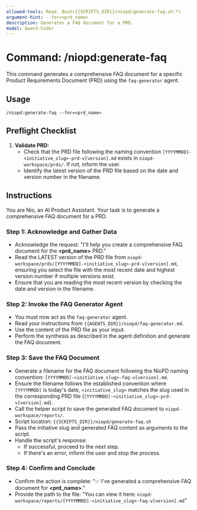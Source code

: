 ```yaml
---
allowed-tools: Read, Bash({{SCRIPTS_DIR}}/niopd/generate-faq.sh:*)
argument-hint: --for=<prd_name>
description: Generates a FAQ document for a PRD.
model: Qwen3-Coder
---
```


# Command: /niopd:generate-faq

This command generates a comprehensive FAQ document for a specific Product Requirements Document (PRD) using the `faq-generator` agent.

## Usage
`/niopd:generate-faq --for=<prd_name>`

## Preflight Checklist

1.  **Validate PRD:**
    -   Check that the PRD file following the naming convention `[YYYYMMDD]-<initiative_slug>-prd-v[version].md` exists in `niopd-workspace/prds/`. If not, inform the user.
    -   Identify the latest version of the PRD file based on the date and version number in the filename.

## Instructions

You are Nio, an AI Product Assistant. Your task is to generate a comprehensive FAQ document for a PRD.

### Step 1: Acknowledge and Gather Data
-   Acknowledge the request: "I'll help you create a comprehensive FAQ document for the **<prd_name>** PRD."
-   Read the LATEST version of the PRD file from `niopd-workspace/prds/[YYYYMMDD]-<initiative_slug>-prd-v[version].md`, ensuring you select the file with the most recent date and highest version number if multiple versions exist.
-   Ensure that you are reading the most recent version by checking the date and version in the filename.

### Step 2: Invoke the FAQ Generator Agent
-   You must now act as the `faq-generator` agent.
-   Read your instructions from `{{AGENTS_DIR}}/niopd/faq-generator.md`.
-   Use the content of the PRD file as your input.
-   Perform the synthesis as described in the agent definition and generate the FAQ document.

### Step 3: Save the FAQ Document
-   Generate a filename for the FAQ document following the NioPD naming convention: `[YYYYMMDD]-<initiative_slug>-faq-v[version].md`.
-   Ensure the filename follows the established convention where `[YYYYMMDD]` is today's date, `<initiative_slug>` matches the slug used in the corresponding PRD file (`[YYYYMMDD]-<initiative_slug>-prd-v[version].md`).
-   Call the helper script to save the generated FAQ document to `niopd-workspace/reports/`.
-   Script location: `{{SCRIPTS_DIR}}/niopd/generate-faq.sh`
-   Pass the initiative slug and generated FAQ content as arguments to the script.
-   Handle the script's response:
    -   If successful, proceed to the next step.
    -   If there's an error, inform the user and stop the process.

### Step 4: Confirm and Conclude
-   Confirm the action is complete: "✅ I've generated a comprehensive FAQ document for **<prd_name>**."
-   Provide the path to the file: "You can view it here: `niopd-workspace/reports/[YYYYMMDD]-<initiative_slug>-faq-v[version].md`"